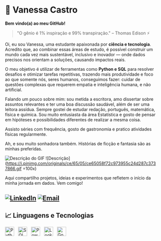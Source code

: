 # 🦋 Vanessa Castro
**Bem vindo(a) ao meu GitHub!**
> "O gênio é 1% inspiração e 99% transpiração." – Thomas Edison ⚡

Oi, eu sou Vanessa, uma estudante apaixonada por **ciência e tecnologia**. Acredito que, ao combinar essas áreas de estudo, é possível construir um mundo cada vez mais sustentável, inclusivo e inovador — onde dados precisos nos orientam a soluções, causando impactos reais. 

O meu objetivo é utilizar de ferramentas como **Python e SQL** para resolver desafios e otimizar tarefas repetitivas, trazendo mais produtividade e foco ao que somente nós, seres humanos, conseguimos fazer: cuidar de questões complexas que requerem empatia e inteligência humana, e não artificial. 

Falando um pouco sobre mim: sou metida a escritora, amo dissertar sobre assuntos relevantes e ter uma boa discussão saudável, além de ser uma leitora assídua. Sempre gostei de estudar redação, português, matemática, física e química. Sou muito entusiasta da área Estatística e gosto de pensar em hipóteses e possibilidades diferentes de realizar a mesma coisa. 

Assisto séries com frequência, gosto de gastronomia e pratico atividades físicas regularmente. 

Ah, e sou muito sonhadora também. Histórias de ficção e fantasia são as minhas preferidas.

![Descrição do GIF](https://i.pinimg.com/originals/ce/65/05/ce65058d72c933955c24d207c3737606.gif)
![Descrição](https://i.pinimg.com/originals/ce/65/05/ce65058f72c973955c24d287c3737866.gif =100x)

Aqui compartilho projetos, ideias e experimentos que refletem o início da minha jornada em dados. Vem comigo!

[![LinkedIn](https://img.shields.io/badge/-LinkedIn-0A66C2?style=for-the-badge&logo=linkedin&logoColor=white)](https://www.linkedin.com/in/vanessa-castro-553997205/)
[![Email](https://img.shields.io/badge/-Email-D14836?style=for-the-badge&logo=gmail&logoColor=white)](mailto:castrovan2001@gmail.com)
---
## 📈 Linguagens e Tecnologias

<!-- Ícones alinhados à esquerda com espaçamento -->
<img align="left" alt="Python" title="Python" width="30px" style="padding-right:10px;" src="https://cdn.jsdelivr.net/gh/devicons/devicon@latest/icons/python/python-original.svg"/>
<img align="left" alt="SQL" title="SQL" width="30px" style="padding-right:10px;" src="https://cdn.jsdelivr.net/gh/devicons/devicon@latest/icons/mysql/mysql-original.svg"/>
<img align="left" alt="PowerBI" title="Power BI" width="30px" style="padding-right:10px;" src="https://upload.wikimedia.org/wikipedia/commons/c/cf/Power_bi_logo_black.svg"/>
<img align="left" alt="Looker Studio" title="Looker Studio" width="30px" style="padding-right:10px;" src="https://upload.wikimedia.org/wikipedia/commons/d/db/Looker_Studio_icon.svg"/>
<img align="left" alt="Google Analytics" title="Google Analytics" width="30px" style="padding-right:10px;" src="https://upload.wikimedia.org/wikipedia/commons/e/ef/Google_Analytics_icon.svg"/>
<br/><br/><br/><br/><br/> <!-- Espaço extra para alinhar o texto abaixo -->

